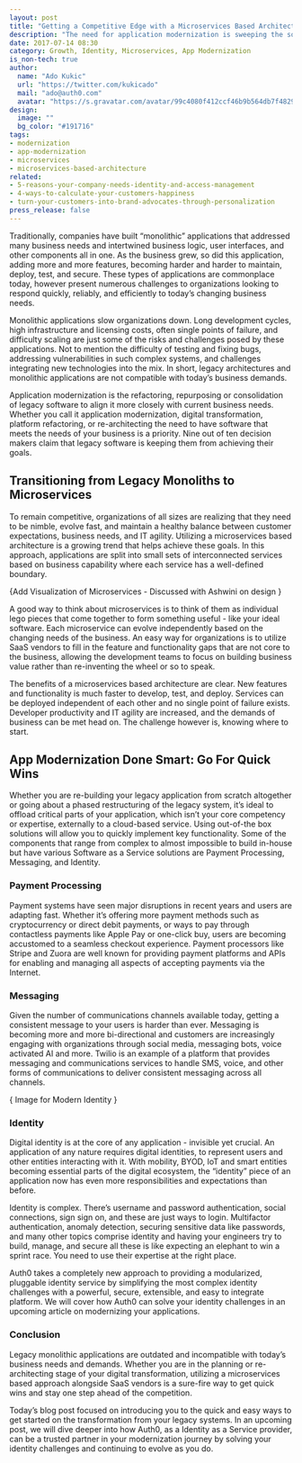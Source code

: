 ```yaml
---
layout: post
title: "Getting a Competitive Edge with a Microservices Based Architecture"
description: "The need for application modernization is sweeping the software industry. It’s a challenge to know where to start, but we’ve got the quick wins that will get you on your way to modernization in no time."
date: 2017-07-14 08:30
category: Growth, Identity, Microservices, App Modernization
is_non-tech: true
author:
  name: "Ado Kukic"
  url: "https://twitter.com/kukicado"
  mail: "ado@auth0.com"
  avatar: "https://s.gravatar.com/avatar/99c4080f412ccf46b9b564db7f482907?s=200"
design:
  image: ""
  bg_color: "#191716"
tags:
- modernization
- app-modernization
- microservices
- microservices-based-architecture
related:
- 5-reasons-your-company-needs-identity-and-access-management
- 4-ways-to-calculate-your-customers-happiness
- turn-your-customers-into-brand-advocates-through-personalization
press_release: false
---
```


Traditionally, companies have built “monolithic” applications that addressed many business needs and intertwined business logic, user interfaces, and other components all in one. As the business grew, so did this application, adding more and more features, becoming harder and harder to maintain, deploy, test, and secure. These types of applications are commonplace today, however present numerous challenges to organizations looking to respond quickly, reliably, and efficiently to today’s changing business needs.

Monolithic applications slow organizations down. Long development cycles, high infrastructure and licensing costs, often single points of failure, and difficulty scaling are just some of the risks and challenges posed by these applications. Not to mention the difficulty of testing and fixing bugs, addressing vulnerabilities in such complex systems, and challenges integrating new technologies into the mix. In short, legacy architectures and monolithic applications are not compatible with today’s business demands.

Application modernization is the refactoring, repurposing or consolidation of legacy software to align it more closely with current business needs. Whether you call it application modernization, digital transformation, platform refactoring, or re-architecting the need to have software that meets the needs of your business is a priority. Nine out of ten decision makers claim that legacy software is keeping them from achieving their goals.

## Transitioning from Legacy Monoliths to Microservices 

To remain competitive, organizations of all sizes are realizing that they need to be nimble, evolve fast, and maintain a healthy balance between customer expectations, business needs, and IT agility. Utilizing a microservices based architecture is a growing trend that helps achieve these goals. In this approach, applications are split into small sets of interconnected services based on business capability where each service has a well-defined boundary. 

{Add Visualization of Microservices - Discussed with Ashwini on design }

A good way to think about microservices is to think of them as individual lego pieces that come together to form something useful - like your ideal software. Each microservice can evolve independently based on the changing needs of the business. An easy way for organizations is to utilize SaaS vendors to fill in the feature and functionality gaps that are not core to the business, allowing the development teams to focus on building business value rather than re-inventing the wheel or so to speak.

The benefits of a microservices based architecture are clear. New features and functionality is much faster to develop, test, and deploy. Services can be deployed independent of each other and no single point of failure exists. Developer productivity and IT agility are increased, and the demands of business can be met head on. The challenge however is, knowing where to start.

## App Modernization Done Smart: Go For Quick Wins

Whether you are re-building your legacy application from scratch altogether or going about a phased restructuring of the legacy system, it’s ideal to offload critical parts of your application, which isn’t your core competency or expertise, externally to a cloud-based service. Using out-of-the box solutions will allow you to quickly implement key functionality. Some of the components that range from complex to almost impossible to build in-house but have various Software as a Service solutions are Payment Processing, Messaging, and Identity.

### Payment Processing
Payment systems have seen major disruptions in recent years and users are adapting fast. Whether it’s offering more payment methods such as cryptocurrency or direct debit payments, or ways to pay through contactless payments like Apple Pay or one-click buy, users are becoming accustomed to a seamless checkout experience. Payment processors like Stripe and Zuora are well known for providing payment platforms and APIs for enabling and managing all aspects of accepting payments via the Internet.

### Messaging

Given the number of communications channels available today, getting a consistent message to your users is harder than ever. Messaging is becoming more and more bi-directional and customers are increasingly engaging with organizations through social media, messaging bots, voice activated AI and more. Twilio is an example of a platform that provides messaging and communications services to handle SMS, voice, and other forms of communications to deliver consistent messaging across all channels.

{ Image for Modern Identity }

### Identity

Digital identity is at the core of any application - invisible yet crucial. An application of any nature requires digital identities, to represent users and other entities interacting with it. With mobility, BYOD, IoT and smart entities becoming essential parts of the digital ecosystem, the “identity” piece of an application now has even more responsibilities and expectations than before.

Identity is complex. There’s username and password authentication, social connections, sign sign on, and these are just ways to login. Multifactor authentication, anomaly detection, securing sensitive data like passwords, and many other topics comprise identity and having your engineers try to build, manage, and secure all these is like expecting an elephant to win a sprint race. You need to use their expertise at the right place.

Auth0 takes a completely new approach to providing a modularized, pluggable identity service by simplifying the most complex identity challenges with a powerful, secure, extensible, and easy to integrate platform. We will cover how Auth0 can solve your identity challenges in an upcoming article on modernizing your applications.

### Conclusion

Legacy monolithic applications are outdated and incompatible with today’s business needs and demands. Whether you are in the planning or re-architecting stage of your digital transformation, utilizing a microservices based approach alongside SaaS vendors is a sure-fire way to get quick wins and stay one step ahead of the competition.

Today’s blog post focused on introducing you to the quick and easy ways to get started on the  transformation from your legacy systems. In an upcoming post, we will dive deeper into how Auth0, as a Identity as a Service provider, can be a trusted partner in your modernization journey by solving your identity challenges and continuing to evolve as you do.